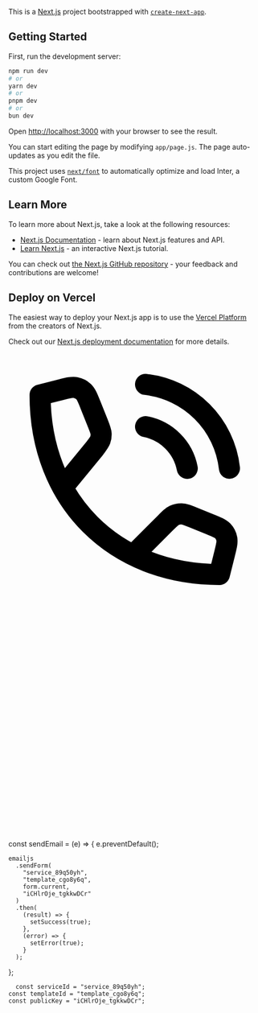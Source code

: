 This is a [Next.js](https://nextjs.org/) project bootstrapped with [`create-next-app`](https://github.com/vercel/next.js/tree/canary/packages/create-next-app).

## Getting Started

First, run the development server:

```bash
npm run dev
# or
yarn dev
# or
pnpm dev
# or
bun dev
```

Open [http://localhost:3000](http://localhost:3000) with your browser to see the result.

You can start editing the page by modifying `app/page.js`. The page auto-updates as you edit the file.

This project uses [`next/font`](https://nextjs.org/docs/basic-features/font-optimization) to automatically optimize and load Inter, a custom Google Font.

## Learn More

To learn more about Next.js, take a look at the following resources:

- [Next.js Documentation](https://nextjs.org/docs) - learn about Next.js features and API.
- [Learn Next.js](https://nextjs.org/learn) - an interactive Next.js tutorial.

You can check out [the Next.js GitHub repository](https://github.com/vercel/next.js/) - your feedback and contributions are welcome!

## Deploy on Vercel

The easiest way to deploy your Next.js app is to use the [Vercel Platform](https://vercel.com/new?utm_medium=default-template&filter=next.js&utm_source=create-next-app&utm_campaign=create-next-app-readme) from the creators of Next.js.

Check out our [Next.js deployment documentation](https://nextjs.org/docs/deployment) for more details.








<svg width="800px" height="800px" viewBox="0 0 24 24" fill="none">
<path d="M5.13641 12.764L8.15456 9.08664C8.46255 8.69065 8.61655 8.49264 8.69726 8.27058C8.76867 8.07409 8.79821 7.86484 8.784 7.65625C8.76793 7.42053 8.67477 7.18763 8.48846 6.72184L7.77776 4.9451C7.50204 4.25579 7.36417 3.91113 7.12635 3.68522C6.91678 3.48615 6.65417 3.35188 6.37009 3.29854C6.0477 3.238 5.68758 3.32804 4.96733 3.5081L3 4C3 14 9.99969 21 20 21L20.4916 19.0324C20.6717 18.3121 20.7617 17.952 20.7012 17.6296C20.6478 17.3456 20.5136 17.0829 20.3145 16.8734C20.0886 16.6355 19.7439 16.4977 19.0546 16.222L17.4691 15.5877C16.9377 15.3752 16.672 15.2689 16.4071 15.2608C16.1729 15.2536 15.9404 15.3013 15.728 15.4001C15.4877 15.512 15.2854 15.7143 14.8807 16.119L11.8274 19.1733M12.9997 7C13.9765 7.19057 14.8741 7.66826 15.5778 8.37194C16.2815 9.07561 16.7592 9.97326 16.9497 10.95M12.9997 3C15.029 3.22544 16.9213 4.13417 18.366 5.57701C19.8106 7.01984 20.7217 8.91101 20.9497 10.94" stroke="#000000" stroke-width="2" stroke-linecap="round" stroke-linejoin="round"/>
</svg>

 <svg width="450px" height="450px" viewBox="0 0 24 24">
            <motion.path
              strokeWidth={0.2}
              fill="none"
              initial={{ pathLength: 0 }}
              animate={isInView && { pathLength: 1 }}
              transition={{ duration: 3 }}
             d="M5.13641 12.764L8.15456 9.08664C8.46255 8.69065 8.61655 8.49264 8.69726 8.27058C8.76867 8.07409 8.79821 7.86484 8.784 7.65625C8.76793 7.42053 8.67477 7.18763 8.48846 6.72184L7.77776 4.9451C7.50204 4.25579 7.36417 3.91113 7.12635 3.68522C6.91678 3.48615 6.65417 3.35188 6.37009 3.29854C6.0477 3.238 5.68758 3.32804 4.96733 3.5081L3 4C3 14 9.99969 21 20 21L20.4916 19.0324C20.6717 18.3121 20.7617 17.952 20.7012 17.6296C20.6478 17.3456 20.5136 17.0829 20.3145 16.8734C20.0886 16.6355 19.7439 16.4977 19.0546 16.222L17.4691 15.5877C16.9377 15.3752 16.672 15.2689 16.4071 15.2608C16.1729 15.2536 15.9404 15.3013 15.728 15.4001C15.4877 15.512 15.2854 15.7143 14.8807 16.119L11.8274 19.1733M12.9997 7C13.9765 7.19057 14.8741 7.66826 15.5778 8.37194C16.2815 9.07561 16.7592 9.97326 16.9497 10.95M12.9997 3C15.029 3.22544 16.9213 4.13417 18.366 5.57701C19.8106 7.01984 20.7217 8.91101 20.9497 10.94"
            />
          </svg>



  const sendEmail = (e) => {
    e.preventDefault();

    emailjs
      .sendForm(
        "service_89q50yh",
        "template_cgo8y6q",
        form.current,
        "iCHlrOje_tgkkwDCr"
      )
      .then(
        (result) => {
          setSuccess(true);
        },
        (error) => {
          setError(true);
        }
      );
  };

      const serviceId = "service_89q50yh";
    const templateId = "template_cgo8y6q";
    const publicKey = "iCHlrOje_tgkkwDCr";